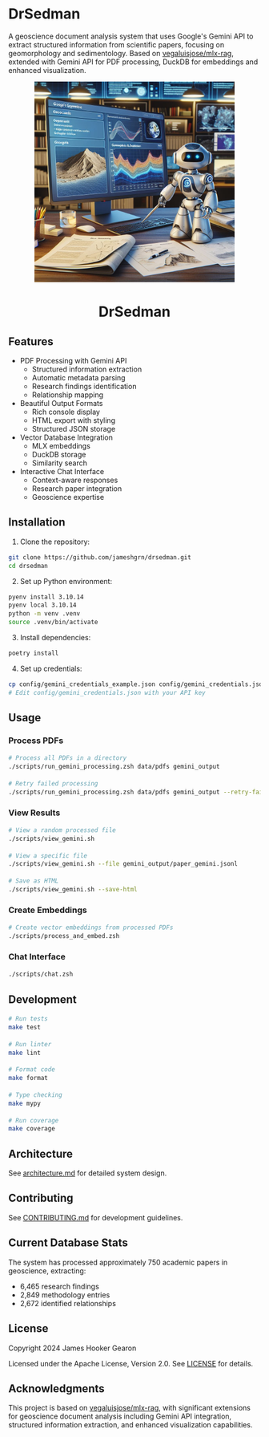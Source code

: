 # DrSedman

A geoscience document analysis system that uses Google's Gemini API to extract structured information from scientific papers, focusing on geomorphology and sedimentology. Based on [vegaluisjose/mlx-rag](https://github.com/vegaluisjose/mlx-rag), extended with Gemini API for PDF processing, DuckDB for embeddings and enhanced visualization.


<div align="center">
  <img src="docs/images/drsedman.png" alt="Dr. Sedman Logo" width="400">
  <h1>DrSedman</h1>
</div>

## Features

- PDF Processing with Gemini API
  - Structured information extraction
  - Automatic metadata parsing
  - Research findings identification
  - Relationship mapping
- Beautiful Output Formats
  - Rich console display
  - HTML export with styling
  - Structured JSON storage
- Vector Database Integration
  - MLX embeddings
  - DuckDB storage
  - Similarity search
- Interactive Chat Interface
  - Context-aware responses
  - Research paper integration
  - Geoscience expertise

## Installation

1. Clone the repository:
```bash
git clone https://github.com/jameshgrn/drsedman.git
cd drsedman
```

2. Set up Python environment:
```bash
pyenv install 3.10.14
pyenv local 3.10.14
python -m venv .venv
source .venv/bin/activate
```

3. Install dependencies:
```bash
poetry install
```

4. Set up credentials:
```bash
cp config/gemini_credentials_example.json config/gemini_credentials.json
# Edit config/gemini_credentials.json with your API key
```

## Usage

### Process PDFs
```bash
# Process all PDFs in a directory
./scripts/run_gemini_processing.zsh data/pdfs gemini_output

# Retry failed processing
./scripts/run_gemini_processing.zsh data/pdfs gemini_output --retry-failed
```

### View Results
```bash
# View a random processed file
./scripts/view_gemini.sh

# View a specific file
./scripts/view_gemini.sh --file gemini_output/paper_gemini.jsonl

# Save as HTML
./scripts/view_gemini.sh --save-html
```

### Create Embeddings
```bash
# Create vector embeddings from processed PDFs
./scripts/process_and_embed.zsh
```

### Chat Interface
```bash
./scripts/chat.zsh
```

## Development

```bash
# Run tests
make test

# Run linter
make lint

# Format code
make format

# Type checking
make mypy

# Run coverage
make coverage
```

## Architecture

See [architecture.md](docs/architecture.md) for detailed system design.

## Contributing

See [CONTRIBUTING.md](docs/CONTRIBUTING.md) for development guidelines.

## Current Database Stats

The system has processed approximately 750 academic papers in geoscience, extracting:
- 6,465 research findings
- 2,849 methodology entries
- 2,672 identified relationships

## License

Copyright 2024 James Hooker Gearon

Licensed under the Apache License, Version 2.0. See [LICENSE](LICENSE) for details.

## Acknowledgments

This project is based on [vegaluisjose/mlx-rag](https://github.com/vegaluisjose/mlx-rag), with significant extensions for geoscience document analysis including Gemini API integration, structured information extraction, and enhanced visualization capabilities.